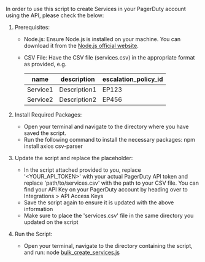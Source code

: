 In order to use this script to create Services in your PagerDuty account using the API, please check the below:

  1. Prerequisites:
      - Node.js: Ensure Node.js is installed on your machine. You can download it from the [Node.js official website](https://nodejs.org/en).
      - CSV File: Have the CSV file (services.csv) in the appropriate format as provided, e.g.
    
        | name          | description   |  escalation_policy_id | 
        | ------------- | ------------- | --------------------- |
        | Service1      | Description1  |  EP123
        | Service2      | Description2  |  EP456

  2. Install Required Packages:
     - Open your terminal and navigate to the directory where you have saved the script.
     - Run the following command to install the necessary packages: npm install axios csv-parser

  3. Update the script and replace the placeholder:
     - In the script attached provided to you, replace '<YOUR_API_TOKEN>' with your actual PagerDuty API token and replace 'path/to/services.csv' with the path to your CSV file. You can find your API Key on your PagerDuty account by heading over to Integrations > API Access Keys
     - Save the script again to ensure it is updated with the above information
     - Make sure to place the 'services.csv' file in the same directory you updated on the script

  4. Run the Script:
     - Open your terminal, navigate to the directory containing the script, and run: node [bulk_create_services.js](https://github.com/sdqali96/pagerduty-tse-assignment/blob/main/bulk_create_services.js)

